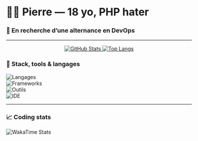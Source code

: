 # 🧑‍💻 Pierre — 18 yo, PHP hater
### 🎯 En recherche d’une alternance en DevOps

---
<p align="center">
  <a href="https://github.com/Piarre">
    <img alt="GitHub Stats" src="https://github-readme-stats-alpha-five-88.vercel.app/api?username=Piarre&theme=tokyonight&show_icons=true&hide_border=true&count_private=true&include_all_commits=true" />
  </a>
  <a href="https://github.com/Piarre">
    <img alt="Top Langs" src="https://github-readme-stats-alpha-five-88.vercel.app/api/top-langs/?username=Piarre&langs_count=8&theme=tokyonight&hide_border=true&layout=compact" />
  </a>
</p>

### 🚀 Stack, tools & langages

![Langages](https://skillicons.dev/icons?i=ts,js,rust,go,swift,java,py,bash,php,powershell&perline=10)
<br/>
![Frameworks](https://skillicons.dev/icons?i=react,nextjs,nodejs,express,vite,tailwind,spring,django,electron&perline=10)
<br/>
![Outils](https://skillicons.dev/icons?i=linux,docker,git,github,prisma,mongodb,mysql,firebase&perline=10)
<br/>
![IDE](https://skillicons.dev/icons?i=vscode,visualstudio,idea,androidstudio,postman,vercel&perline=10)

---

### 📈 Coding stats

![WakaTime Stats](https://github-readme-stats-alpha-five-88.vercel.app/api/wakatime?username=kepa01_&hide=TEXT,TOML,XML&title_color=FFF&theme=tokyonight&hide_border=true)
